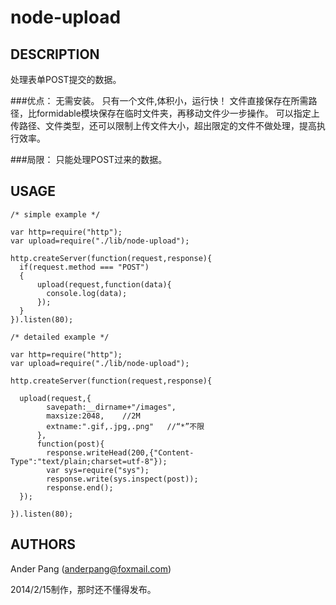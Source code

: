 # node-upload

## DESCRIPTION
处理表单POST提交的数据。

###优点：
无需安装。
只有一个文件,体积小，运行快！
文件直接保存在所需路径，比formidable模块保存在临时文件夹，再移动文件少一步操作。
可以指定上传路径、文件类型，还可以限制上传文件大小，超出限定的文件不做处理，提高执行效率。

###局限：
只能处理POST过来的数据。

## USAGE

```
/* simple example */

var http=require("http");
var upload=require("./lib/node-upload");

http.createServer(function(request,response){
  if(request.method === "POST")
  {
      upload(request,function(data){
        console.log(data);
      });
  }
}).listen(80);
```

```
/* detailed example */

var http=require("http");
var upload=require("./lib/node-upload");

http.createServer(function(request,response){

  upload(request,{
        savepath:__dirname+"/images",
        maxsize:2048,    //2M
        extname:".gif,.jpg,.png"   //“*”不限
      },
      function(post){
        response.writeHead(200,{"Content-Type":"text/plain;charset=utf-8"});
        var sys=require("sys");
        response.write(sys.inspect(post));
        response.end();
  });
  
}).listen(80);
```



## AUTHORS

Ander Pang (anderpang@foxmail.com)

2014/2/15制作，那时还不懂得发布。
